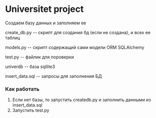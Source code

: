 # Universitet project
Создаем базу данных и заполняем ее

create_db.py -- скрипт для создания бд (если не создана),
и всех ее таблиц

models.py -- скрипт содержащий сами модели ORM
SQLAlchemy

test.py -- файлик для пороверки

univerdb -- база sqllite3

insert_data.sql -- запросы для заполнения БД

### Как работать
1. Если нет базы, то запустить createdb.py и 
заполнить данными из insert_data.sql
2. Запустить test.py